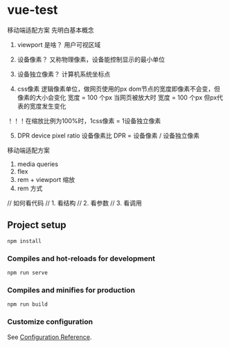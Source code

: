 # vue-test

移动端适配方案
先明白基本概念
1. viewport 是啥？
用户可视区域

2. 设备像素？
又称物理像素，设备能控制显示的最小单位

3. 设备独立像素？
计算机系统坐标点

4. css像素
逻辑像素单位，做网页使用的px
dom节点的宽度即像素不会变，但像素的大小会变化
宽度 = 100 个px
当网页被放大时 宽度 = 100 个px 但px代表的宽度发生变化

！！！在缩放比例为100%时，1css像素 = 1设备独立像素

5. DPR device pixel ratio 设备像素比
DPR = 设备像素 / 设备独立像素

移动端适配方案
1. media queries
2. flex
3. rem + viewport 缩放
4. rem 方式


// 如何看代码
// 1. 看结构
// 2. 看参数
// 3. 看调用

## Project setup
```
npm install
```

### Compiles and hot-reloads for development
```
npm run serve
```

### Compiles and minifies for production
```
npm run build
```

### Customize configuration
See [Configuration Reference](https://cli.vuejs.org/config/).
